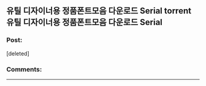 ## 유틸 디자이너용 정품폰트모음 다운로드 Serial torrent 유틸 디자이너용 정품폰트모음 다운로드 Serial

### Post:

[deleted]

### Comments:

---

